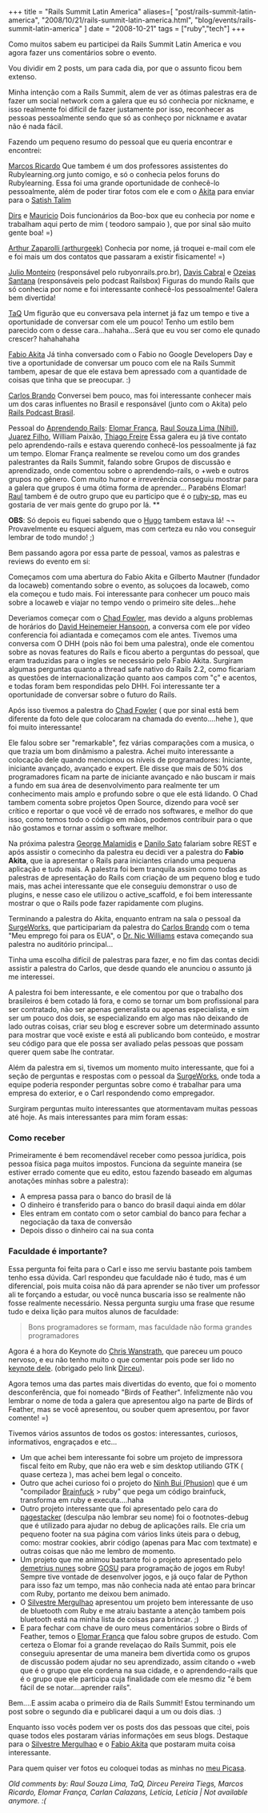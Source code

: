 +++
title = "Rails Summit Latin America"
aliases=[
  "post/rails-summit-latin-america",
  "2008/10/21/rails-summit-latin-america.html",
  "blog/events/rails-summit-latin-america"
]
date = "2008-10-21"
tags = ["ruby","tech"]
+++

Como muitos sabem eu participei da Rails Summit Latin America e vou
agora fazer uns comentários sobre o evento.

Vou dividir em 2 posts, um para cada dia, por que o assunto ficou
bem extenso.

Minha intenção com a Rails Summit, alem de ver as ótimas palestras era
de fazer um social network com a galera que eu só conhecia por
nickname, e isso realmente foi difícil de fazer justamente por isso,
reconhecer as pessoas pessoalmente sendo que só as conheço por
nickname e avatar não é nada fácil.

Fazendo um pequeno resumo do pessoal que eu queria encontrar e encontrei:

[Marcos Ricardo](http://twitter.com/marcric "")
Que tambem é um dos professores assistentes do Rubylearning.org junto
comigo, e só o conhecia pelos foruns do Rubylearning. Essa foi uma
grande oportunidade de conhecê-lo pessoalmente, além de poder tirar
fotos com ele e com o [Akita](www.akitaonrails.com "") para enviar
para o [Satish Talim](http://rubylearning.org/class "")

[Dirs](http://twitter.com/dirs "") e [Mauricio](http://twitter.com/mauricio "")
Dois funcionários da Boo-box que eu conhecia por nome e trabalham aqui perto de mim ( teodoro sampaio ), que por sinal são muito gente boa! =)

[Arthur Zaparolli (arthurgeek)](http://www.arthurgeek.net/ "")
Conhecia por nome, já troquei e-mail com ele e foi mais um dos contatos que passaram a existir fisicamente! =)

[Julio Monteiro](http://rubyonrails.pro.br/ "") (responsável pelo
rubyonrails.pro.br), [Davis Cabral](http://daviscabral.com.br/ "") e
[Ozeias Santana](http://railsbox.org/ "") (responsáveis pelo podcast
Railsbox)
Figuras do mundo Rails que só conhecia por nome e foi
interessante conhecê-los pessoalmente! Galera bem divertida!

[TaQ](http://eustaquiorangel.com/ "")
Um figurão que eu conversava pela internet já faz um tempo e tive a
oportunidade de conversar com ele um pouco! Tenho um estilo bem
parecido com o desse cara...hahaha...Será que eu vou ser como ele
qunado crescer? hahahahaha

[Fabio Akita](http://akitaonrails.com "")
Já tinha conversado com o Fabio no Google Developers Day e tive a
oportunidade de conversar um pouco com ele na Rails Summit tambem,
apesar de que ele estava bem apressado com a quantidade de coisas que
tinha que se preocupar. :)

[Carlos Brando](http://nomedojogo.com "")
Conversei bem pouco, mas foi interessante conhecer mais um dos caras
influentes no Brasil e responsável (junto com o Akita) pelo
[Rails Podcast Brasil](http://podcast.rubyonrails.pro.br/ "").

Pessoal do [Aprendendo Rails](http://groups.google.com/group/aprendendo-rails?hl=en ""):
[Elomar França](http://twitter.com/elomar ""), [Raul Souza Lima (Nihil)](http://twitter.com/raulsouzalima ""), [Juarez Filho](http://twitter.com/juarezpaf ""), William Paixão, [Thiago Freire](http://twitter.com/freireag "")
Essa galera eu já tive contato pelo aprendendo-rails e estava querendo conhecê-los pessoalmente já faz um tempo.
Elomar França realmente se revelou como um dos grandes palestrantes da Rails Summit, falando sobre Grupos de discussão e aprendizado, onde comentou sobre o aprendendo-rails, o +web e outros grupos no gênero. Com muito humor e irreverência conseguiu mostrar para a galera que grupos é uma ótima forma de aprender... Parabéns Elomar!
[Raul](http://twitter.com/raulsouzalima "") tambem é de outro grupo que eu participo que é o [ruby-sp](http://groups.google.com.br/group/ruby-sp ""), mas eu gostaria de ver mais gente do grupo por lá. **

**OBS**: Só depois eu fiquei sabendo que o [Hugo](http://agaelebe.com "") tambem estava lá! ¬¬
Provavelmente eu esqueci alguem, mas com certeza eu não vou conseguir lembrar de todo mundo! ;)

Bem passando agora por essa parte de pessoal, vamos as palestras e
reviews do evento em si:

Começamos com uma abertura do Fabio Akita e Gilberto Mautner (fundador
da locaweb) comentando sobre o evento, as soluçoes da locaweb, como
ela começou e tudo mais. Foi interessante para conhecer um pouco mais
sobre a locaweb e viajar no tempo vendo o primeiro site deles...hehe

Deveriamos começar com o [Chad Fowler](http://chadfowler.com/ ""), mas
devido a alguns problemas de horários do
[David Heinemeier Hansoon](http://www.loudthinking.com/about.html ""),
a conversa com ele por vídeo conferencia foi adiantada e começamos com
ele antes.  Tivemos uma conversa com O DHH (pois não foi bem uma
palestra), onde ele comentou sobre as novas features do Rails e ficou
aberto a perguntas do pessoal, que eram traduzidas para o ingles se
necessário pelo Fabio Akita.  Surgiram algumas perguntas quanto a
thread safe nativo do Rails 2.2, como ficariam as questões de
internacionalização quanto aos campos com "ç" e acentos, e todas foram
bem respondidas pelo DHH. Foi interessante ter a oportunidade de
conversar sobre o futuro do Rails.

Após isso tivemos a palestra do [Chad Fowler](http://chadfowler.com/
"") ( que por sinal está bem diferente da foto dele que colocaram na
chamada do evento....hehe ), que foi muito interessante!

Ele falou sobre ser "remarkable", fez várias comparações com a musica,
o que trazia um bom dinâmismo a palestra.  Achei muito interessante a
colocação dele quando mencionou os níveis de programadores: Iniciante,
iniciante avançado, avançado e expert.  Ele disse que mais de 50% dos
programadores ficam na parte de iniciante avançado e não buscam ir
mais a fundo em sua área de desenvolvimento para realmente ter um
conhecimento mais amplo e profundo sobre o que ele está lidando.  O
Chad tambem comenta sobre projetos Open Source, dizendo para você ser
crítico e reportar o que você vê de errado nos softwares, e melhor do
que isso, como temos todo o código em mãos, podemos contribuir para o
que não gostamos e tornar assim o software melhor.

Na próxima palestra [George Malamidis](http://nutrun.com/ "") e
[Danilo Sato](http://www.dtsato.com/blog/ "") falariam sobre REST e
após assistir o comecinho da palestra eu decidi ver a palestra do
**Fabio Akita**, que ia apresentar o Rails para iniciantes criando uma
pequena aplicação e tudo mais. A palestra foi bem tranquila assim
como todas as palestras de apresentação do Rails com criação de um
pequeno blog e tudo mais, mas achei interessante que ele conseguiu
demonstrar o uso de plugins, e nesse caso ele utilizou o
active_scaffold, e foi bem interessante mostrar o que o Rails pode
fazer rapidamente com plugins.

Terminando a palestra do Akita, enquanto entram na sala o pessoal da
[SurgeWorks](http://surgeworks.com/ ""), que participariam da palestra
do [Carlos Brando](http://nomedojogo.com "") com o tema "Meu emprego
foi para os EUA", o [Dr. Nic Williams](http://drnicwilliams.com/ "")
estava começando sua palestra no auditório principal...

Tinha uma escolha difícil de palestras para fazer, e no fim das contas
decidi assistir a palestra do Carlos, que desde quando ele anunciou o
assunto já me interessei.

A palestra foi bem interessante, e ele comentou por que o trabalho dos
brasileiros é bem cotado lá fora, e como se tornar um bom profissional
para ser contratado, não ser apenas generalista ou apenas
especialista, e sim ser um pouco dos dois, se especializando em algo
mas não deixando de lado outras coisas, criar seu blog e escrever
sobre um determinado assunto para mostrar que você existe e está ali
publicando bom conteúdo, e mostrar seu código para que ele possa ser
avaliado pelas pessoas que possam querer quem sabe lhe contratar.

Além da palestra em si, tivemos um momento muito interessante, que foi
a seção de perguntas e respostas com o pessoal da
[SurgeWorks](http://surgeworks.com/ ""), onde toda a equipe poderia
responder perguntas sobre como é trabalhar para uma empresa do
exterior, e o Carl respondendo como empregador.

Surgiram perguntas muito interessantes que atormentavam muitas pessoas
até hoje. As mais interessantes para mim foram essas:

### Como receber

Primeiramente é bem recomendável receber como pessoa jurídica, pois pessoa física paga muitos impostos.
Funciona da seguinte maneira (se estiver errado comente que eu edito, estou fazendo baseado em algumas anotações minhas sobre a palestra):

* A empresa passa para o banco do brasil de lá
* O dinheiro é transferido para o banco do brasil daqui ainda em dólar
* Eles entram em contato com o setor cambial do banco para fechar a negociação da taxa de conversão
* Depois disso o dinheiro cai na sua conta</blockquote>

### Faculdade é importante?

Essa pergunta foi feita para o Carl e isso me serviu bastante pois tambem tenho essa dúvida.
Carl respondeu que faculdade não é tudo, mas é um diferencial, pois muita coisa não dá para aprender se não tiver um professor ali te forçando a estudar, ou você nunca buscaria isso se realmente não fosse realmente necessário.
Nessa pergunta surgiu uma frase que resume tudo e deixa lição para muitos alunos de faculdade:

> Bons programadores se formam, mas faculdade não forma grandes programadores

Agora é a hora do Keynote do [Chris Wanstrath](http://errtheblog.com/
""), que pareceu um pouco nervoso, e eu não tenho muito o que comentar
pois pode ser lido no [keynote dele](http://gist.github.com/6443
""). (obrigado pelo link [Dirceu](http://dirceu.info/blog "")).

Agora temos uma das partes mais divertidas do evento, que foi o
momento desconferência, que foi nomeado "Birds of Feather".
Infelizmente não vou lembrar o nome de toda a galera que apresentou
algo na parte de Birds of Feather, mas se você apresentou, ou souber
quem apresentou, por favor comente! =)

Tivemos vários assuntos de todos os gostos: interessantes, curiosos,
informativos, engraçados e etc...

* Um que achei bem interessante foi sobre um projeto de impressora fiscal feito em Ruby, que não era web e sim desktop utiliando GTK ( quase certeza ), mas achei bem legal o conceito.
* Outro que achei curioso foi o projeto do [Ninh Bui (Phusion)](http://www.phusion.nl/about.html "") que é um "compilador [Brainfuck](http://en.wikipedia.org/wiki/Brainfuck "") &gt; ruby" que pega um código brainfuck, transforma em ruby e executa....haha
* Outro projeto interessante que foi apresentado pelo cara do [pagestacker](http://www.pagestacker.com/br/home "") (desculpa não lembrar seu nome) foi o footnotes-debug que é utilizado para ajudar no debug de aplicações rails. Ele cria um pequeno footer na sua página com vários links úteis para o debug, como: mostrar cookies, abrir código (apenas para Mac com textmate) e outras coisas que não me lembro de momento.
* Um projeto que me animou bastante foi o projeto apresentado pelo [demetrius nunes](http://www.demetriusnunes.com/ "") sobre [GOSU](http://code.google.com/p/gosu/ "") para programação de jogos em Ruby! Sempre tive vontade de desenvolver jogos, e já ouço falar de Python para isso faz um tempo, mas não conhecia nada até entao para brincar com Ruby, portanto me deixou bem animado.
*  O [Silvestre Mergulhao](http://mergulhao.info/ "") apresentou um projeto bem interessante de uso de bluetooth com Ruby e me atraiu bastante a atenção tambem pois bluetooth está na minha lista de coisas para brincar. ;)
* E para fechar com chave de ouro meus comentários sobre o Birds of Feather, temos o [Elomar França](http://maisweb.org/blogdoelomar/ "") que falou sobre grupos de estudo. Com certeza o Elomar foi a grande revelaçao do Rails Summit, pois ele conseguiu apresentar de uma maneira bem divertida como os grupos de discussão podem ajudar no seu aprendizado, assim citando o +web que é o grupo que ele cordena na sua cidade, e o aprendendo-rails que é o grupo que ele participa cuja finalidade com ele mesmo diz "é bem fácil de se notar....aprender rails".

Bem....E assim acaba o primeiro dia de Rails Summit! Estou terminando
um post sobre o segundo dia e publicarei daqui a um ou dois dias. :)

Enquanto isso vocês podem ver os posts dos das pessoas que citei, pois
quase todos eles postaram várias informações em seus blogs.  Destaque
para o [Silvestre Mergulhao](http://mergulhao.info/ "") e o
[Fabio Akita](http://akitaonrails.com/2008/10/20/rails-summit-sucesso-comunidade "")
que postaram muita coisa interessante.

Para quem quiser ver fotos eu coloquei todas as minhas no
[meu Picasa](http://picasaweb.google.com/Willian.molinari/RailsSummit "").



_Old comments by: Raul Souza Lima, TaQ, Dirceu Pereira Tiegs, Marcos Ricardo, Elomar França, Carlan Calazans, Letícia, Letícia | Not available anymore. :(_
